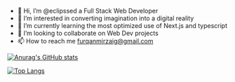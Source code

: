 - 👋 Hi, I’m @eclipssed a Full Stack Web Developer
- 👀 I’m interested in converting imagination into a digital reality
- 🌱 I’m currently learning the most optimized use of Next.js and typescript
- 💞️ I’m looking to collaborate on Web Dev projects
- 📫 How to reach me furqanmirzaig@gmail.com


[![Anurag's GitHub stats](https://github-readme-stats.vercel.app/api?username=eclipssed&show_icons=true)](https://github.com/eclipssed/github-readme-stats)

[![Top Langs](https://github-readme-stats.vercel.app/api/top-langs/?username=eclipssed&layout=compact)](https://github.com/eclipssed/github-readme-stats&layout=compact)

<!---
eclipssed/eclipssed is a ✨ special ✨ repository because its `README.md` (this file) appears on your GitHub profile.
You can click the Preview link to take a look at your changes.
--->
